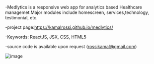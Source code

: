 -Medlytics is a responsive web app for analytics based Healthcare managemet.Major modules include homescreen, services,technology, testimonial, etc.

-project page:https://kamalrossi.github.io/medlytics/

-Keywords: ReactJS, JSX, CSS, HTML5

-source code is available upon request (rossikamal@gmail.com)

![image](https://user-images.githubusercontent.com/14850405/176753078-d7f00fd8-9197-4f31-8e54-177bd02f3018.png)


